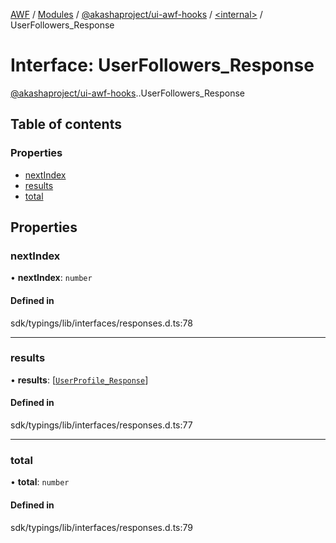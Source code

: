 [AWF](../README.md) / [Modules](../modules.md) / [@akashaproject/ui-awf-hooks](../modules/akashaproject_ui_awf_hooks.md) / [<internal\>](../modules/akashaproject_ui_awf_hooks._internal_.md) / UserFollowers\_Response

# Interface: UserFollowers\_Response

[@akashaproject/ui-awf-hooks](../modules/akashaproject_ui_awf_hooks.md).[<internal>](../modules/akashaproject_ui_awf_hooks._internal_.md).UserFollowers_Response

## Table of contents

### Properties

- [nextIndex](akashaproject_ui_awf_hooks._internal_.UserFollowers_Response.md#nextindex)
- [results](akashaproject_ui_awf_hooks._internal_.UserFollowers_Response.md#results)
- [total](akashaproject_ui_awf_hooks._internal_.UserFollowers_Response.md#total)

## Properties

### nextIndex

• **nextIndex**: `number`

#### Defined in

sdk/typings/lib/interfaces/responses.d.ts:78

___

### results

• **results**: [[`UserProfile_Response`](akashaproject_ui_awf_hooks._internal_.UserProfile_Response.md)]

#### Defined in

sdk/typings/lib/interfaces/responses.d.ts:77

___

### total

• **total**: `number`

#### Defined in

sdk/typings/lib/interfaces/responses.d.ts:79
